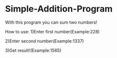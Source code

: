 # Simple-Addition-Program
With this program you can sum two numbers!

How to use:
1)Enter first number(Example:228)

2)Enter second number(Example:1337)

3)Get result!(Example:1565)

